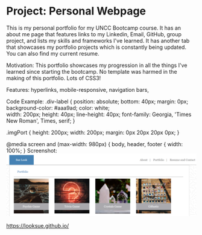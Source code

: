 # Project: Personal Webpage

This is my personal portfolio for my UNCC Bootcamp course. It has an about me page that features links to my Linkedin, Email, GitHub, group project, and lists my skills and frameworks I've learned. It has another tab that showcases my portfolio projects which is constantly being updated. You can also find my current resume. 


Motivation: This portfolio showcases my progression in all the things I've learned since starting the bootcamp. No template was harmed in the making of this portfolio. Lots of CSS3! 

Features: hyperlinks, mobile-responsive, navigation bars, 

Code Example: 
.div-label {
    position: absolute;
    bottom: 40px;
    margin: 0px;  
    background-color: #aaa9ad;
    color: white;  
    width: 200px;
    height: 40px;
    line-height: 40px;
    font-family: Georgia, 'Times New Roman', Times, serif;
}

.imgPort {
    height: 200px;
    width: 200px;
    margin: 0px 20px 20px 0px;
}


@media screen and (max-width: 980px) {
    body, header, footer {
        width: 100%;
    }
Screenshot:![Portfolio](https://github.com/looksue/looksue.github.io/blob/master/assets/images/screenshot.png)

https://looksue.github.io/
